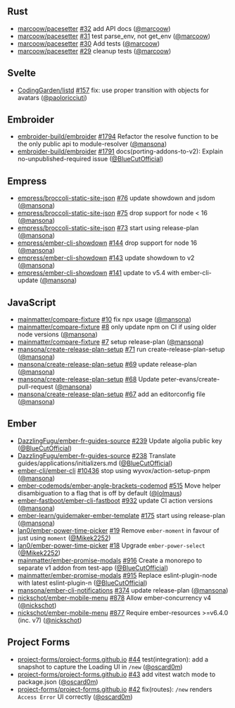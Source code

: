 ## Rust

- [marcoow/pacesetter] [#32](https://github.com/marcoow/pacesetter/pull/32) add
  API docs ([@marcoow])
- [marcoow/pacesetter] [#31](https://github.com/marcoow/pacesetter/pull/31) test
  parse_env, not get_env ([@marcoow])
- [marcoow/pacesetter] [#30](https://github.com/marcoow/pacesetter/pull/30) Add
  tests ([@marcoow])
- [marcoow/pacesetter] [#29](https://github.com/marcoow/pacesetter/pull/29)
  cleanup tests ([@marcoow])

## Svelte

- [CodingGarden/listd] [#157](https://github.com/CodingGarden/listd/pull/157)
  fix: use proper transition with objects for avatars ([@paoloricciuti])

## Embroider

- [embroider-build/embroider]
  [#1794](https://github.com/embroider-build/embroider/pull/1794) Refactor the
  resolve function to be the only public api to module-resolver ([@mansona])
- [embroider-build/embroider]
  [#1791](https://github.com/embroider-build/embroider/pull/1791)
  docs(porting-addons-to-v2): Explain no-unpublished-required issue
  ([@BlueCutOfficial])

## Empress

- [empress/broccoli-static-site-json]
  [#76](https://github.com/empress/broccoli-static-site-json/pull/76) update
  showdown and jsdom ([@mansona])
- [empress/broccoli-static-site-json]
  [#75](https://github.com/empress/broccoli-static-site-json/pull/75) drop
  support for node < 16 ([@mansona])
- [empress/broccoli-static-site-json]
  [#73](https://github.com/empress/broccoli-static-site-json/pull/73) start
  using release-plan ([@mansona])
- [empress/ember-cli-showdown]
  [#144](https://github.com/empress/ember-cli-showdown/pull/144) drop support
  for node 16 ([@mansona])
- [empress/ember-cli-showdown]
  [#143](https://github.com/empress/ember-cli-showdown/pull/143) update showdown
  to v2 ([@mansona])
- [empress/ember-cli-showdown]
  [#141](https://github.com/empress/ember-cli-showdown/pull/141) update to v5.4
  with ember-cli-update ([@mansona])

## JavaScript

- [mainmatter/compare-fixture]
  [#10](https://github.com/mainmatter/compare-fixture/pull/10) fix npx usage
  ([@mansona])
- [mainmatter/compare-fixture]
  [#8](https://github.com/mainmatter/compare-fixture/pull/8) only update npm on
  CI if using older node versions ([@mansona])
- [mainmatter/compare-fixture]
  [#7](https://github.com/mainmatter/compare-fixture/pull/7) setup release-plan
  ([@mansona])
- [mansona/create-release-plan-setup]
  [#71](https://github.com/mansona/create-release-plan-setup/pull/71) run
  create-release-plan-setup ([@mansona])
- [mansona/create-release-plan-setup]
  [#69](https://github.com/mansona/create-release-plan-setup/pull/69) update
  release-plan ([@mansona])
- [mansona/create-release-plan-setup]
  [#68](https://github.com/mansona/create-release-plan-setup/pull/68) Update
  peter-evans/create-pull-request ([@mansona])
- [mansona/create-release-plan-setup]
  [#67](https://github.com/mansona/create-release-plan-setup/pull/67) add an
  editorconfig file ([@mansona])

## Ember

- [DazzlingFugu/ember-fr-guides-source]
  [#239](https://github.com/DazzlingFugu/ember-fr-guides-source/pull/239) Update
  algolia public key ([@BlueCutOfficial])
- [DazzlingFugu/ember-fr-guides-source]
  [#238](https://github.com/DazzlingFugu/ember-fr-guides-source/pull/238)
  Translate guides/applications/initializers.md ([@BlueCutOfficial])
- [ember-cli/ember-cli]
  [#10436](https://github.com/ember-cli/ember-cli/pull/10436) stop using
  wyvox/action-setup-pnpm ([@mansona])
- [ember-codemods/ember-angle-brackets-codemod]
  [#515](https://github.com/ember-codemods/ember-angle-brackets-codemod/pull/515)
  Move helper disambiguation to a flag that is off by default ([@lolmaus])
- [ember-fastboot/ember-cli-fastboot]
  [#932](https://github.com/ember-fastboot/ember-cli-fastboot/pull/932) update
  CI action versions ([@mansona])
- [ember-learn/guidemaker-ember-template]
  [#175](https://github.com/ember-learn/guidemaker-ember-template/pull/175)
  start using release-plan ([@mansona])
- [lan0/ember-power-time-picker]
  [#19](https://github.com/lan0/ember-power-time-picker/pull/19) Remove
  `ember-moment` in favour of just using `moment` ([@Mikek2252])
- [lan0/ember-power-time-picker]
  [#18](https://github.com/lan0/ember-power-time-picker/pull/18) Upgrade
  `ember-power-select` ([@Mikek2252])
- [mainmatter/ember-promise-modals]
  [#916](https://github.com/mainmatter/ember-promise-modals/pull/916) Create a
  monorepo to separate v1 addon from test-app ([@BlueCutOfficial])
- [mainmatter/ember-promise-modals]
  [#915](https://github.com/mainmatter/ember-promise-modals/pull/915) Replace
  eslint-plugin-node with latest eslint-plugin-n ([@BlueCutOfficial])
- [mansona/ember-cli-notifications]
  [#374](https://github.com/mansona/ember-cli-notifications/pull/374) update
  release-plan ([@mansona])
- [nickschot/ember-mobile-menu]
  [#878](https://github.com/nickschot/ember-mobile-menu/pull/878) Allow
  ember-concurrency v4 ([@nickschot])
- [nickschot/ember-mobile-menu]
  [#877](https://github.com/nickschot/ember-mobile-menu/pull/877) Require
  ember-resources >=v6.4.0 (inc. v7) ([@nickschot])

## Project Forms

- [project-forms/project-forms.github.io]
  [#44](https://github.com/project-forms/project-forms.github.io/pull/44)
  test(integration): add a snapshot to capture the Loading UI in `/new`
  ([@oscard0m])
- [project-forms/project-forms.github.io]
  [#43](https://github.com/project-forms/project-forms.github.io/pull/43) add
  vitest watch mode to package.json ([@oscard0m])
- [project-forms/project-forms.github.io]
  [#42](https://github.com/project-forms/project-forms.github.io/pull/42)
  fix(routes): `/new` renders `Access Error` UI correctly ([@oscard0m])

[@BlueCutOfficial]: https://github.com/BlueCutOfficial
[@Mikek2252]: https://github.com/Mikek2252
[@lolmaus]: https://github.com/lolmaus
[@mansona]: https://github.com/mansona
[@marcoow]: https://github.com/marcoow
[@nickschot]: https://github.com/nickschot
[@oscard0m]: https://github.com/oscard0m
[@paoloricciuti]: https://github.com/paoloricciuti
[@pichfl]: https://github.com/pichfl
[CodingGarden/listd]: https://github.com/CodingGarden/listd
[DazzlingFugu/ember-fr-guides-source]:
  https://github.com/DazzlingFugu/ember-fr-guides-source
[ember-cli/ember-cli]: https://github.com/ember-cli/ember-cli
[ember-codemods/ember-angle-brackets-codemod]:
  https://github.com/ember-codemods/ember-angle-brackets-codemod
[ember-fastboot/ember-cli-fastboot]:
  https://github.com/ember-fastboot/ember-cli-fastboot
[ember-learn/guidemaker-ember-template]:
  https://github.com/ember-learn/guidemaker-ember-template
[embroider-build/embroider]: https://github.com/embroider-build/embroider
[empress/broccoli-static-site-json]:
  https://github.com/empress/broccoli-static-site-json
[empress/ember-cli-showdown]: https://github.com/empress/ember-cli-showdown
[lan0/ember-power-time-picker]: https://github.com/lan0/ember-power-time-picker
[mainmatter/compare-fixture]: https://github.com/mainmatter/compare-fixture
[mainmatter/ember-promise-modals]:
  https://github.com/mainmatter/ember-promise-modals
[mansona/create-release-plan-setup]:
  https://github.com/mansona/create-release-plan-setup
[mansona/ember-cli-notifications]:
  https://github.com/mansona/ember-cli-notifications
[marcoow/pacesetter]: https://github.com/marcoow/pacesetter
[nickschot/ember-mobile-menu]: https://github.com/nickschot/ember-mobile-menu
[project-forms/project-forms.github.io]:
  https://github.com/project-forms/project-forms.github.io
